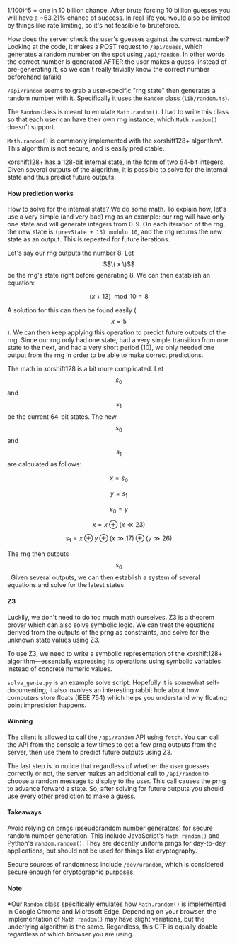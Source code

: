1/100)^5 = one in 10 billion chance. After brute forcing 10 billion guesses you will have a ~63.21% chance of success. In real life you would also be limited by things like rate limiting, so it's not feasible to bruteforce.

How does the server check the user's guesses against the correct number? Looking at the code, it makes a POST request to `/api/guess`, which generates a random number on the spot using `/api/random`. In other words the correct number is generated AFTER the user makes a guess, instead of pre-generating it, so we can't really trivially know the correct number beforehand (afaik)

`/api/random` seems to grab a user-specific "rng state" then generates a random number with it. Specifically it uses the `Random` class (`lib/random.ts`).

The `Random` class is meant to emulate `Math.random()`. I had to write this class so that each user can have their own rng instance, which `Math.random()` doesn't support. 

`Math.random()` is commonly implemented with the xorshift128+ algorithm*. This algorithm is not secure, and is easily predictable. 

xorshift128+ has a 128-bit internal state, in the form of two 64-bit integers. Given several outputs of the algorithm, it is possible to solve for the internal state and thus predict future outputs. 

#### How prediction works  

How to solve for the internal state? We do some math. To explain how, let's use a very simple (and very bad) rng as an example: our rng will have only one state and will generate integers from 0-9. On each iteration of the rng, the new state is `(prevState + 13) modulo 10`, and the rng returns the new state as an output. This is repeated for future iterations. 

Let's say our rng outputs the number 8. Let $$\( x \)$$ be the rng's state right before generating 8. We can then establish an equation:

$$(x + 13) \mod 10 = 8$$

A solution for this can then be found easily ($$x = 5$$). We can then keep applying this operation to predict future outputs of the rng. Since our rng only had one state, had a very simple transition from one state to the next, and had a very short period (10), we only needed one output from the rng in order to be able to make correct predictions.

The math in xorshift128 is a bit more complicated. Let $$s_0$$ and $$s_1$$ be the current 64-bit states. The new $$s_0$$ and $$s_1$$ are calculated as follows:

$$
x = s_0
$$

$$
y = s_1
$$

$$
s_0 = y
$$

$$
x = x \oplus (x \ll 23)
$$

$$
s_1 = x \oplus y \oplus (x \gg 17) \oplus (y \gg 26)
$$

The rng then outputs $$s_0$$. Given several outputs, we can then establish a system of several equations and solve for the latest states.

#### Z3  

Luckily, we don't need to do too much math ourselves. Z3 is a theorem prover which can also solve symbolic logic. We can treat the equations derived from the outputs of the prng as constraints, and solve for the unknown state values using Z3. 

To use Z3, we need to write a symbolic representation of the xorshift128+ algorithm—essentially expressing its operations using symbolic variables instead of concrete numeric values.

`solve_genie.py` is an example solve script. Hopefully it is somewhat self-documenting, it also involves an interesting rabbit hole about how computers store floats (IEEE 754) which helps you understand why floating point imprecision happens.

#### Winning

The client is allowed to call the `/api/random` API using `fetch`. You can call the API from the console a few times to get a few prng outputs from the server, then use them to predict future outputs using Z3. 

The last step is to notice that regardless of whether the user guesses correctly or not, the server makes an additional call to `/api/random` to choose a random message to display to the user. This call causes the prng to advance forward a state. So, after solving for future outputs you should use every other prediction to make a guess. 

#### Takeaways  

Avoid relying on prngs (pseudorandom number generators) for secure random number generation. This include JavaScript's `Math.random()` and Python's `random.random()`. They are decently uniform prngs for day-to-day applications, but should not be used for things like cryptography. 

Secure sources of randomness include `/dev/urandom`, which is considered secure enough for cryptographic purposes.

#### Note

*Our `Random` class specifically emulates how `Math.random()` is implemented in Google Chrome and Microsoft Edge. Depending on your browser, the implementation of `Math.random()` may have slight variations, but the underlying algorithm is the same. Regardless, this CTF is equally doable regardless of which browser you are using.
